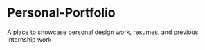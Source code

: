 # Personal-Portfolio

A place to showcase personal design work, resumes, and previous internship work
